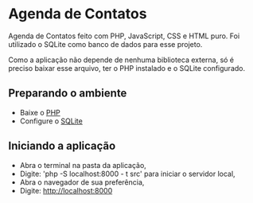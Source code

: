 # Agenda de Contatos

Agenda de Contatos feito com PHP, JavaScript, CSS e HTML puro. Foi utilizado o SQLite como banco de dados para esse projeto.

Como a aplicação não depende de nenhuma biblioteca externa, só é preciso baixar esse arquivo, ter o PHP instalado e o SQLite configurado.

## Preparando o ambiente

- Baixe o [PHP](https://www.php.net/manual/pt_BR/install.php)
- Configure o [SQLite](https://www.php.net/manual/pt_BR/ref.pdo-sqlite.php)

## Iniciando a aplicação

- Abra o terminal na pasta da aplicação,
- Digite: 'php -S localhost:8000 - t src' para iniciar o servidor local,
- Abra o navegador de sua preferência,
- Digite: <http://localhost:8000>
